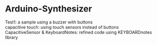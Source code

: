 # Arduino-Synthesizer
<p>Test1: a sample using a buzzer with buttons
<br>capacitive touch: using touch sensors instead of buttons
<br>CapacitiveSensor & KeyboardNotes: refined code using KEYBOARDnotes library
</p>
